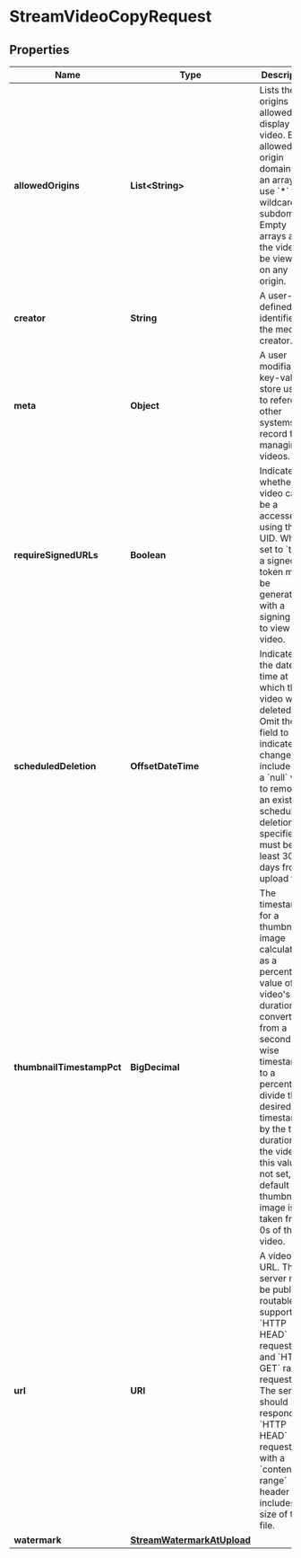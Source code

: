 

# StreamVideoCopyRequest


## Properties

| Name | Type | Description | Notes |
|------------ | ------------- | ------------- | -------------|
|**allowedOrigins** | **List&lt;String&gt;** | Lists the origins allowed to display the video. Enter allowed origin domains in an array and use &#x60;*&#x60; for wildcard subdomains. Empty arrays allow the video to be viewed on any origin. |  [optional] |
|**creator** | **String** | A user-defined identifier for the media creator. |  [optional] |
|**meta** | **Object** | A user modifiable key-value store used to reference other systems of record for managing videos. |  [optional] |
|**requireSignedURLs** | **Boolean** | Indicates whether the video can be a accessed using the UID. When set to &#x60;true&#x60;, a signed token must be generated with a signing key to view the video. |  [optional] |
|**scheduledDeletion** | **OffsetDateTime** | Indicates the date and time at which the video will be deleted. Omit the field to indicate no change, or include with a &#x60;null&#x60; value to remove an existing scheduled deletion. If specified, must be at least 30 days from upload time. |  [optional] |
|**thumbnailTimestampPct** | **BigDecimal** | The timestamp for a thumbnail image calculated as a percentage value of the video&#39;s duration. To convert from a second-wise timestamp to a percentage, divide the desired timestamp by the total duration of the video.  If this value is not set, the default thumbnail image is taken from 0s of the video. |  [optional] |
|**url** | **URI** | A video&#39;s URL. The server must be publicly routable and support &#x60;HTTP HEAD&#x60; requests and &#x60;HTTP GET&#x60; range requests. The server should respond to &#x60;HTTP HEAD&#x60; requests with a &#x60;content-range&#x60; header that includes the size of the file. |  |
|**watermark** | [**StreamWatermarkAtUpload**](StreamWatermarkAtUpload.md) |  |  [optional] |



